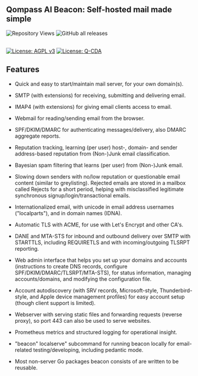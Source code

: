 <!-- /qompassai/beacon/README.md -->
<!-- --------------------------------- -->
<!-- Copyright (C) 2025 Qompass AI, All rights reserved -->

<h2> Qompass AI Beacon: Self-hosted mail made simple </h2>

![Repository Views](https://komarev.com/ghpvc/?username=qompassai-beacon)
![GitHub all releases](https://img.shields.io/github/downloads/qompassai/beacon/total?style=flat-square)

<br>
  <a href="https://www.gnu.org/licenses/agpl-3.0"><img src="https://img.shields.io/badge/License-AGPL%20v3-blue.svg" alt="License: AGPL v3"></a>
  <a href="./LICENSE-QCDA"><img src="https://img.shields.io/badge/license-Q--CDA-lightgrey.svg" alt="License: Q-CDA"></a>
</p>

## Features

- Quick and easy to start/maintain mail server, for your own domain(s).

- SMTP (with extensions) for receiving, submitting and delivering email.

- IMAP4 (with extensions) for giving email clients access to email.

- Webmail for reading/sending email from the browser.

- SPF/DKIM/DMARC for authenticating messages/delivery, also DMARC aggregate
  reports.

- Reputation tracking, learning (per user) host-, domain- and
  sender address-based reputation from (Non-)Junk email classification.

- Bayesian spam filtering that learns (per user) from (Non-)Junk email.

- Slowing down senders with no/low reputation or questionable email content
  (similar to greylisting). Rejected emails are stored in a mailbox called Rejects
  for a short period, helping with misclassified legitimate synchronous
  signup/login/transactional emails.

- Internationalized email, with unicode in email address usernames
  ("localparts"), and in domain names (IDNA).
- Automatic TLS with ACME, for use with Let's Encrypt and other CA's.

- DANE and MTA-STS for inbound and outbound delivery over SMTP with STARTTLS,
  including REQUIRETLS and with incoming/outgoing TLSRPT reporting.
- Web admin interface that helps you set up your domains and accounts
  (instructions to create DNS records, configure
  SPF/DKIM/DMARC/TLSRPT/MTA-STS), for status information, managing
  accounts/domains, and modifying the configuration file.
- Account autodiscovery (with SRV records, Microsoft-style, Thunderbird-style,
  and Apple device management profiles) for easy account setup (though client
  support is limited).
- Webserver with serving static files and forwarding requests (reverse
  proxy), so port 443 can also be used to serve websites.
- Prometheus metrics and structured logging for operational insight.
- "beacon" localserve" subcommand for running beacon locally for email-related
  testing/developing, including pedantic mode.
- Most non-server Go packages beacon consists of are written to be reusable.

